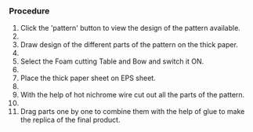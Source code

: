 ### Procedure
1.	Click the 'pattern' button to view the design of the pattern available.
2.	
3.	Draw design of the different parts of the pattern on the thick paper.
4.	
5.	Select the Foam cutting Table and Bow and switch it ON.
6.	
7.	Place the thick paper sheet on EPS sheet.
8.	
9.	With the help of hot nichrome wire cut out all the parts of the pattern.
10.	
11.	Drag parts one by one to combine them with the help of glue to make the replica of the final product.
